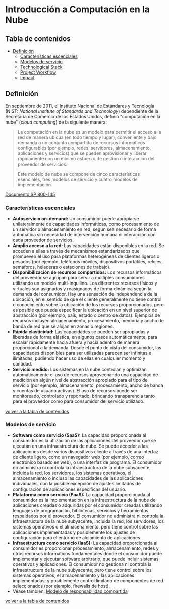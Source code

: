 # Introducción a Computación en la Nube

## Tabla de contenidos

- [Definición](#definición)
  - [Características escenciales](#características-escenciales)
  - [Modelos de servicio](#modelos-de-servicio)
  - [Technological Stack](#technological-stack)
  - [Project Workflow](#project-workflow)
  - [Impact](#impact)

## Definición

En septiembre de 2011, el Instituto Nacional de Estándares y Tecnología (NIST: *National Institute of Standards and Technology*) dependiente de la Secretaría de Comercio de los Estados Unidos, definió "computación en la nube" (*cloud computing*) de la siguiente manera:

> La computación en la nube es un modelo para permitir el acceso a la red de manera ubicua (en todo tiempo y lugar), conveniente y bajo demanda a un conjunto compartido de recursos informáticos configurables (por ejemplo, redes, servidores, almacenamiento, aplicaciones y servicios) que se pueden aprovisionar y liberar rápidamente con un mínimo esfuerzo de gestión o interacción del proveedor de servicios.
>
> Este modelo de nube se compone de cinco características esenciales, tres modelos de servicio y cuatro modelos de implementación.

[Documento SP 800-145](https://csrc.nist.gov/pubs/sp/800/145/final)


### Características escenciales

* **Autoservicio on-demand:** Un consumidor puede apropiarse unilateralmente de capacidades informáticas, como procesamiento de un servidor o almacenamiento en red, según sea necesario de forma automática sin necesidad de intervención humana ni interacción con cada proveedor de servicios.
* **Amplio acceso a la red:** Las capacidades están disponibles en la red. Se acceden a ellas a través de mecanismos estandarizados que promueven el uso para plataformas heterogéneas de clientes ligeros o pesados (por ejemplo, teléfonos móviles, dispositivos portátiles, relojes, semáforos, heladeras o estaciones de trabajo).
* **Disponibilización de recursos compartidos:** Los recursos informáticos del proveedor se agrupan para servir a múltiples consumidores utilizando un modelo multi-inquilino. Los diferentes recursos físicos y virtuales son asignados y reasignados de forma dinámica según la demanda del consumidor. Hay una sensación de independencia de la ubicación, en el sentido de que el cliente generalmente no tiene control o conocimiento sobre la ubicación de los recursos proporcionados, pero es posible que pueda especificar la ubicación en un nivel superior de abstracción (por ejemplo, país, estado o centro de datos). Ejemplos de recursos incluyen almacenamiento, procesamiento, memoria y ancho de banda de red que se alojan en zonas o regiones.
* **Rápida elasticidad:** Las capacidades se pueden ser apropiadas y liberadas de forma elástica, en algunos casos automáticamente, para escalar rápidamente hacia afuera y hacia adentro de manera proporcional a la demanda. Desde el punto de vista del consumidor, las capacidades disponibles para ser utilizadas parecen ser infinitas e ilimitadas, pudiendo hacer uso de ellas en cualquier momento y cantidad.
* **Servicio medido:** Los sistemas en la nube controlan y optimizan automáticamente el uso de recursos aprovechando una capacidad de medición en algún nivel de abstracción apropiado para el tipo de servicio (por ejemplo, almacenamiento, procesamiento, ancho de banda y cuentas de usuario activas). El uso de recursos puede ser monitoreado, controlado y reportado, brindando transparencia tanto para el proveedor como para consumidor del servicio utilizado.


[volver a la tabla de contenidos](#Tabla-de-contenidos)


### Modelos de servicio

* **Software como servicio (SaaS):** La capacidad proporcionada al consumidor es la utlización de las aplicaciones del proveedor que se ejecutan en una infraestructura de nube. Se puede acceder a las aplicaciones desde varios dispositivos cliente a través de una interfaz de cliente ligero, como un navegador web (por ejemplo, correo electrónico basado en web), o una interfaz de programa. El consumidor no administra ni controla la infraestructura de la nube subyacente, incluida la red, los servidores, los sistemas operativos, el almacenamiento o incluso las capacidades de las aplicaciones individuales, con la posible excepción de ajustes limitados de configuración de aplicaciones específicas del usuario.
* **Plataforma como servicio (PaaS):** La capacidad proporcionada al consumidor es la implementación en la infraestructura de la nube de aplicaciones creadas o adquiridas por el consumidor creadas utilizando lenguajes de programación, bibliotecas, servicios y herramientas respaldados por el proveedor. El consumidor no administra ni controla la infraestructura de la nube subyacente, incluida la red, los servidores, los sistemas operativos o el almacenamiento, pero tiene control sobre las aplicaciones implementadas y posiblemente los ajustes de configuración para el entorno de alojamiento de aplicaciones.
* **Infraestructura como servicio (IaaS):** La capacidad proporcionada al consumidor es proporcionar procesamiento, almacenamiento, redes y otros recursos informáticos fundamentales donde el consumidor puede implementar y ejecutar software arbitrario, que puede incluir sistemas operativos y aplicaciones. El consumidor no gestiona ni controla la infraestructura de la nube subyacente, pero tiene control sobre los sistemas operativos, el almacenamiento y las aplicaciones implementadas; y posiblemente control limitado de componentes de red seleccionados (por ejemplo, firewalls de host).
* Véase también: [Modelo de responsabilidad compartida]()


[volver a la tabla de contenidos](#Tabla-de-contenidos)
